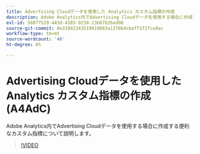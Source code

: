 ```yaml
---
title: Advertising Cloudデータを使用した Analytics カスタム指標の作成
description: Adobe Analytics内でAdvertising Cloudデータを使用する場合に作成する便利なカスタム指標について説明します。
exl-id: 56077529-443d-4285-9238-13b07b26ad08
source-git-commit: 0e31992243519919883a1376b4cbaff1f2fce8ac
workflow-type: tm+mt
source-wordcount: '46'
ht-degree: 0%

---
```


# Advertising Cloudデータを使用した Analytics カスタム指標の作成 (A4AdC)

Adobe Analytics内でAdvertising Cloudデータを使用する場合に作成する便利なカスタム指標について説明します。  

>[!VIDEO](https://video.tv.adobe.com/v/33919)
